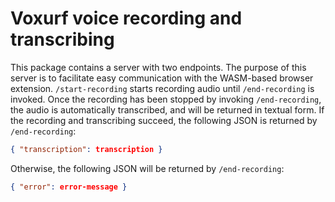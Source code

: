 # Voxurf voice recording and transcribing

This package contains a server with two endpoints.
The purpose of this server is to facilitate easy communication with the WASM-based browser extension.
`/start-recording` starts recording audio until `/end-recording` is invoked.
Once the recording has been stopped by invoking `/end-recording`, the audio is automatically transcribed, and will be returned in textual form.
If the recording and transcribing succeed, the following JSON is returned by `/end-recording`:
```json
{ "transcription": transcription }
```
Otherwise, the following JSON will be returned by `/end-recording`:
```json
{ "error": error-message }
```
